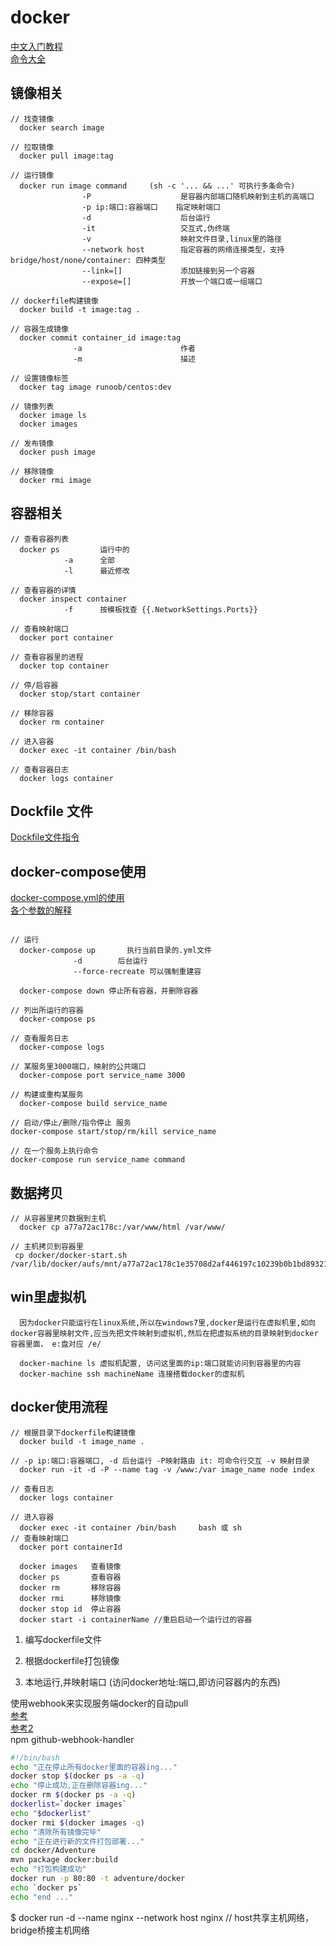# docker

[中文入门教程](http://www.docker.org.cn/book/docker/what-is-docker-16.html)  
[命令大全](https://www.runoob.com/docker/docker-command-manual.html)

## 镜像相关

``` images
// 找查镜像
  docker search image

// 拉取镜像
  docker pull image:tag

// 运行镜像
  docker run image command     (sh -c '... && ...' 可执行多条命令)
                -P                    是容器内部端口随机映射到主机的高端口
                -p ip:端口:容器端口    指定映射端口  
                -d                    后台运行
                -it                   交互式,伪终端
                -v                    映射文件目录,linux里的路径
                --network host        指定容器的网络连接类型，支持 bridge/host/none/container: 四种类型
                --link=[]             添加链接到另一个容器
                --expose=[]           开放一个端口或一组端口

// dockerfile构建镜像
  docker build -t image:tag .

// 容器生成镜像
  docker commit container_id image:tag
              -a                      作者
              -m                      描述

// 设置镜像标签
  docker tag image runoob/centos:dev

// 镜像列表
  docker image ls
  docker images

// 发布镜像
  docker push image

// 移除镜像
  docker rmi image
```

## 容器相关

``` container
// 查看容器列表
  docker ps         运行中的
            -a      全部
            -l      最近修改

// 查看容器的详情
  docker inspect container
            -f      按模板找查 {{.NetworkSettings.Ports}}

// 查看映射端口
  docker port container

// 查看容器里的进程
  docker top container

// 停/启容器
  docker stop/start container

// 移除容器
  docker rm container

// 进入容器
  docker exec -it container /bin/bash

// 查看容器日志
  docker logs container

```

## Dockfile 文件

[Dockfile文件指令](https://www.cnblogs.com/lighten/p/6900556.html)

## docker-compose使用

[docker-compose.yml的使用](https://www.jianshu.com/p/658911a8cff3)  
[各个参数的解释](https://blog.csdn.net/qq_36148847/article/details/79427878)

```docker-compose指令

// 运行
  docker-compose up       执行当前目录的.yml文件
              -d        后台运行
              --force-recreate 可以强制重建容

  docker-compose down 停止所有容器，并删除容器

// 列出所运行的容器
  docker-compose ps

// 查看服务日志
  docker-compose logs

// 某服务里3000端口，映射的公共端口
  docker-compose port service_name 3000

// 构建或重构某服务
  docker-compose build service_name

// 启动/停止/删除/指令停止 服务
docker-compose start/stop/rm/kill service_name

// 在一个服务上执行命令
docker-compose run service_name command

```

## 数据拷贝

``` 其他操作
// 从容器里拷贝数据到主机
  docker cp a77a72ac178c:/var/www/html /var/www/

// 主机拷贝到容器里
 cp docker/docker-start.sh /var/lib/docker/aufs/mnt/a77a72ac178c1e35708d2af446197c10239b0b1bd8932104578e334b83eb93a2/root/

```

## win里虚拟机

``` vbox
  因为docker只能运行在linux系统,所以在windows7里,docker是运行在虚拟机里,如向docker容器里映射文件,应当先把文件映射到虚拟机,然后在把虚拟系统的目录映射到docker容器里面， e:盘对应 /e/

  docker-machine ls 虚拟机配置, 访问这里面的ip:端口就能访问到容器里的内容
  docker-machine ssh machineName 连接搭载docker的虚拟机

```

## docker使用流程

``` docker构建时，开始到结束可能使用到的命令
// 根据目录下dockerfile构建镜像
  docker build -t image_name .

// -p ip:端口:容器端口, -d 后台运行 -P映射路由 it: 可命令行交互 -v 映射目录
  docker run -it -d -P --name tag -v /www:/var image_name node index  

// 查看日志
  docker logs container

// 进入容器
  docker exec -it container /bin/bash     bash 或 sh
// 查看映射端口
  docker port containerId
  
  docker images   查看镜像
  docker ps       查看容器
  docker rm       移除容器
  docker rmi      移除镜像
  docker stop id  停止容器
  docker start -i containerName //重启启动一个运行过的容器
```

  1. 编写dockerfile文件

  2. 根据dockerfile打包镜像

  3. 本地运行,并映射端口 (访问docker地址:端口,即访问容器内的东西)

使用webhook来实现服务端docker的自动pull  
[参考](https://www.jianshu.com/p/e4cacd775e5b)  
[参考2](https://blog.csdn.net/auv1107/article/details/51999592)  
npm github-webhook-handler

``` sh 脚本 看koa.sh
#!/bin/bash
echo "正在停止所有docker里面的容器ing..."
docker stop $(docker ps -a -q)
echo "停止成功,正在删除容器ing..."
docker rm $(docker ps -a -q)
dockerlist=`docker images`
echo "$dockerlist"
docker rmi $(docker images -q)
echo "清除所有镜像完毕"
echo "正在进行新的文件打包部署..."
cd docker/Adventure
mvn package docker:build
echo "打包构建成功"
docker run -p 80:80 -t adventure/docker
echo `docker ps`
echo "end ..."
```

$ docker run -d --name nginx --network host nginx // host共享主机网络，bridge桥接主机网络
